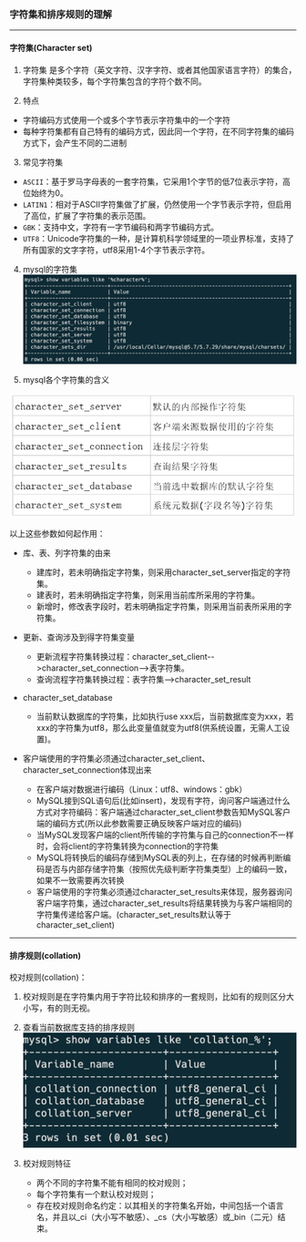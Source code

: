 ### 字符集和排序规则的理解

---
#### 字符集(Character set)
1. 字符集
是多个字符（英文字符、汉字字符、或者其他国家语言字符）的集合，字符集种类较多，每个字符集包含的字符个数不同。

2. 特点
- 字符编码方式使用一个或多个字节表示字符集中的一个字符
- 每种字符集都有自己特有的编码方式，因此同一个字符，在不同字符集的编码方式下，会产生不同的二进制

3. 常见字符集
- `ASCII`：基于罗马字母表的一套字符集，它采用1个字节的低7位表示字符，高位始终为0。
- `LATIN1`：相对于ASCII字符集做了扩展，仍然使用一个字节表示字符，但启用了高位，扩展了字符集的表示范围。
- `GBK`：支持中文，字符有一字节编码和两字节编码方式。
- `UTF8`：Unicode字符集的一种，是计算机科学领域里的一项业界标准，支持了所有国家的文字字符，utf8采用1-4个字节表示字符。

4. mysql的字符集
![mysql字符集](assets/mysql字符集.png)

5. mysql各个字符集的含义

![mysql字符集的含义](assets/mysql字符集的含义.png)

以上这些参数如何起作用：
- 库、表、列字符集的由来
    - 建库时，若未明确指定字符集，则采用character_set_server指定的字符集。
    - 建表时，若未明确指定字符集，则采用当前库所采用的字符集。
    - 新增时，修改表字段时，若未明确指定字符集，则采用当前表所采用的字符集。

- 更新、查询涉及到得字符集变量
    - 更新流程字符集转换过程：character_set_client-->character_set_connection-->表字符集。
    - 查询流程字符集转换过程：表字符集-->character_set_result

- character_set_database
    - 当前默认数据库的字符集，比如执行use xxx后，当前数据库变为xxx，若xxx的字符集为utf8，那么此变量值就变为utf8(供系统设置，无需人工设置)。

- 客户端使用的字符集必须通过character_set_client、character_set_connection体现出来
    - 在客户端对数据进行编码（Linux：utf8、windows：gbk）
    - MySQL接到SQL语句后(比如insert)，发现有字符，询问客户端通过什么方式对字符编码：客户端通过character_set_client参数告知MySQL客户端的编码方式(所以此参数需要正确反映客户端对应的编码)
    - 当MySQL发现客户端的client所传输的字符集与自己的connection不一样时，会将client的字符集转换为connection的字符集
    - MySQL将转换后的编码存储到MySQL表的列上，在存储的时候再判断编码是否与内部存储字符集（按照优先级判断字符集类型）上的编码一致，如果不一致需要再次转换
    - 客户端使用的字符集必须通过character_set_results来体现，服务器询问客户端字符集，通过character_set_results将结果转换为与客户端相同的字符集传递给客户端。(character_set_results默认等于character_set_client)

---
#### 排序规则(collation)
校对规则(collation)：

1. 校对规则是在字符集内用于字符比较和排序的一套规则，比如有的规则区分大小写，有的则无视。

2. 查看当前数据库支持的排序规则
![当前数据库支持的排序规则.png](assets/当前数据库支持的排序规则.png)

3. 校对规则特征
    - 两个不同的字符集不能有相同的校对规则；
    - 每个字符集有一个默认校对规则；
    - 存在校对规则命名约定：以其相关的字符集名开始，中间包括一个语言名，并且以_ci（大小写不敏感）、_cs（大小写敏感）或_bin（二元）结束。